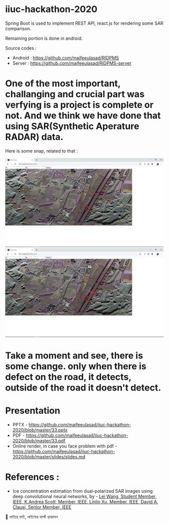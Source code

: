 # iiuc-hackathon-2020


Spring Boot is used to implement REST API, react.js for rendering some SAR comparison.


Remaining portion is done in android.


Source codes :
 - Android : https://github.com/maifeeulasad/RIDPMS
 - Server : https://github.com/maifeeulasad/RIDPMS-server



# One of the most important, challanging and crucial part was verfying is a project is complete or not. And we think we have done that using SAR(Synthetic Aperature RADAR) data.

Here is some snap, related to that :

![sar1](https://github.com/maifeeulasad/iiuc-hackathon-2020/blob/master/ss/Screenshot%20(100).png)
![sar2](https://github.com/maifeeulasad/iiuc-hackathon-2020/blob/master/ss/Screenshot%20(101).png)

# Take a moment and see, there is some change. only when there is defect on the road, it detects, outside of the road it doesn't detect.


# Presentation 
 - PPTX - https://github.com/maifeeulasad/iiuc-hackathon-2020/blob/master/33.pptx
 - PDF - https://github.com/maifeeulasad/iiuc-hackathon-2020/blob/master/33.pdf
 - Online render, in case you face problem with pdf - https://github.com/maifeeulasad/iiuc-hackathon-2020/blob/master/slides/slides.md


# References :
 - Ice concentration estimation from dual-polarized SAR images using deep convolutional neural networks, by - [Lei Wang, Student Member, IEEE, K.Andrea Scott, Member, IEEE, Linlin Xu, Member, IEEE, David A. Clausi, Senior Member, IEEE](https://uwaterloo.ca/vision-image-processing-lab/sites/ca.vision-image-processing-lab/files/uploads/files/2015-jan-tgrs_cnnsariceconcentration_3.pdf)
 
 
 
 
 
 
 
 
 
 
 
 
 
 
 
 
 
 
 
 
 
 
 
:floppy_disk: ভাইরে ভাই, লাইফের ফার্স্ট হ্যাকাথন
